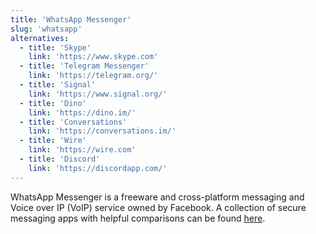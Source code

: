 ```yaml
---
title: 'WhatsApp Messenger'
slug: 'whatsapp'
alternatives:
  - title: 'Skype'
    link: 'https://www.skype.com'
  - title: 'Telegram Messenger'
    link: 'https://telegram.org/'
  - title: 'Signal'
    link: 'https://www.signal.org/'
  - title: 'Dino'
    link: 'https://dino.im/'
  - title: 'Conversations'
    link: 'https://conversations.im/'
  - title: 'Wire'
    link: 'https://wire.com'
  - title: 'Discord'
    link: 'https://discordapp.com/'
---
```


WhatsApp Messenger is a freeware and cross-platform messaging and Voice over IP (VoIP) service owned by Facebook.
A collection of secure messaging apps with helpful comparisons can be found [here](https://www.securemessagingapps.com).
